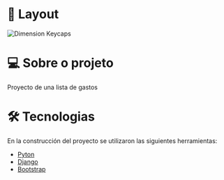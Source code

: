 # 🎨 Layout
 
<img alt="Dimension Keycaps" title="#Dimension Keycaps" src="https://github.com/N-S-LEHCIM/AppGasto/blob/main/appGasto/gif-python.gif" />  

# 💻 Sobre o projeto

Proyecto de una lista de gastos 

# 🛠 Tecnologias

En la construcción del proyecto se utilizaron las siguientes herramientas:

- [Pyton][Pyton]
- [Django][Django]
- [Bootstrap][bootstrap]

[Django]: https://www.djangoproject.com/
[Pyton]: https://www.python.org/
[bootstrap]: https://getbootstrap.com/
